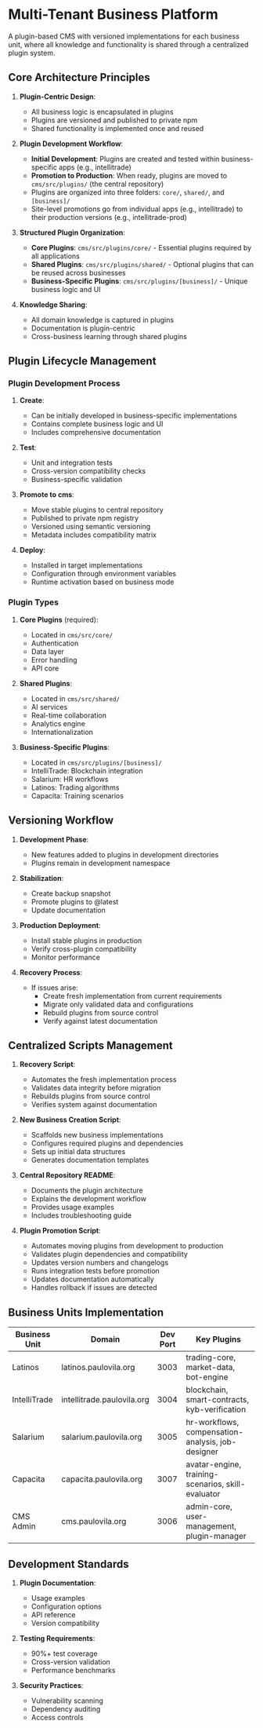 # Multi-Tenant Business Platform

A plugin-based CMS with versioned implementations for each business unit, where all knowledge and functionality is shared through a centralized plugin system.

## Core Architecture Principles

1. **Plugin-Centric Design**:
   - All business logic is encapsulated in plugins
   - Plugins are versioned and published to private npm
   - Shared functionality is implemented once and reused

2. **Plugin Development Workflow**:
   - **Initial Development**: Plugins are created and tested within business-specific apps (e.g., intellitrade)
   - **Promotion to Production**: When ready, plugins are moved to `cms/src/plugins/` (the central repository)
   - Plugins are organized into three folders: `core/`, `shared/`, and `[business]/`
   - Site-level promotions go from individual apps (e.g., intellitrade) to their production versions (e.g., intellitrade-prod)

3. **Structured Plugin Organization**:
   - **Core Plugins**: `cms/src/plugins/core/` - Essential plugins required by all applications
   - **Shared Plugins**: `cms/src/plugins/shared/` - Optional plugins that can be reused across businesses
   - **Business-Specific Plugins**: `cms/src/plugins/[business]/` - Unique business logic and UI

4. **Knowledge Sharing**:
   - All domain knowledge is captured in plugins
   - Documentation is plugin-centric
   - Cross-business learning through shared plugins

## Plugin Lifecycle Management

### Plugin Development Process
1. **Create**:
   - Can be initially developed in business-specific implementations
   - Contains complete business logic and UI
   - Includes comprehensive documentation

2. **Test**:
   - Unit and integration tests
   - Cross-version compatibility checks
   - Business-specific validation

3. **Promote to cms**:
    - Move stable plugins to central repository
   - Published to private npm registry
   - Versioned using semantic versioning
   - Metadata includes compatibility matrix

4. **Deploy**:
   - Installed in target implementations
   - Configuration through environment variables
   - Runtime activation based on business mode

### Plugin Types
1. **Core Plugins** (required):
   - Located in `cms/src/core/`
   - Authentication
   - Data layer
   - Error handling
   - API core

2. **Shared Plugins**:
   - Located in `cms/src/shared/`
   - AI services
   - Real-time collaboration
   - Analytics engine
   - Internationalization

3. **Business-Specific Plugins**:
   - Located in `cms/src/plugins/[business]/`
   - IntelliTrade: Blockchain integration
   - Salarium: HR workflows
   - Latinos: Trading algorithms
   - Capacita: Training scenarios

## Versioning Workflow

1. **Development Phase**:
   - New features added to plugins in development directories
   - Plugins remain in development namespace

2. **Stabilization**:
   - Create backup snapshot
   - Promote plugins to @latest
   - Update documentation

3. **Production Deployment**:
   - Install stable plugins in production
   - Verify cross-plugin compatibility
   - Monitor performance

4. **Recovery Process**:
   - If issues arise:
     - Create fresh implementation from current requirements
     - Migrate only validated data and configurations
     - Rebuild plugins from source control
     - Verify against latest documentation
  
  ## Centralized Scripts Management
  
  1. **Recovery Script**:
     - Automates the fresh implementation process
     - Validates data integrity before migration
     - Rebuilds plugins from source control
     - Verifies system against documentation
  
  2. **New Business Creation Script**:
     - Scaffolds new business implementations
     - Configures required plugins and dependencies
     - Sets up initial data structures
     - Generates documentation templates
  
  3. **Central Repository README**:
      - Documents the plugin architecture
      - Explains the development workflow
      - Provides usage examples
      - Includes troubleshooting guide

  4. **Plugin Promotion Script**:
      - Automates moving plugins from development to production
      - Validates plugin dependencies and compatibility
      - Updates version numbers and changelogs
      - Runs integration tests before promotion
      - Updates documentation automatically
      - Handles rollback if issues are detected

## Business Units Implementation

| Business Unit | Domain | Dev Port | Key Plugins |
|---------------|--------|----------|-------------|
| Latinos | latinos.paulovila.org | 3003 | trading-core, market-data, bot-engine |
| IntelliTrade | intellitrade.paulovila.org | 3004 | blockchain, smart-contracts, kyb-verification |
| Salarium | salarium.paulovila.org | 3005 | hr-workflows, compensation-analysis, job-designer |
| Capacita | capacita.paulovila.org | 3007 | avatar-engine, training-scenarios, skill-evaluator |
| CMS Admin | cms.paulovila.org | 3006 | admin-core, user-management, plugin-manager |

## Development Standards

1. **Plugin Documentation**:
   - Usage examples
   - Configuration options
   - API reference
   - Version compatibility

2. **Testing Requirements**:
   - 90%+ test coverage
   - Cross-version validation
   - Performance benchmarks

3. **Security Practices**:
   - Vulnerability scanning
   - Dependency auditing
   - Access controls
